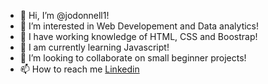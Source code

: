 - 👋 Hi, I’m @jodonnell1!
- 👀 I’m interested in Web Developement and Data analytics!
- 🌱 I have working knowledge of HTML, CSS and Boostrap!
- 🌱 I am currently learning Javascript!
- 💞️ I’m looking to collaborate on small beginner projects!
- 📫 How to reach me [Linkedin](https://www.linkedin.com/in/jon-o-donnell-b7814723a/)


